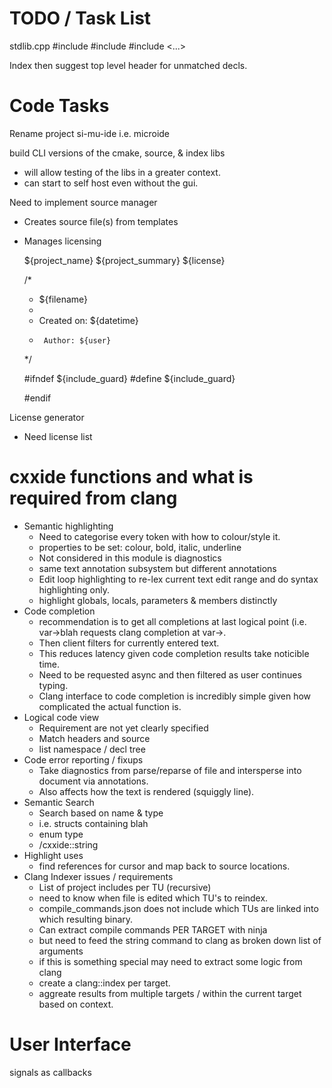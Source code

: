 TODO / Task List
================

stdlib.cpp
    #include <vector>
    #include <string>
    #include <...>

Index then suggest top level header for unmatched decls.

Code Tasks
=========
Rename project si-mu-ide i.e. microide

build CLI versions of the cmake, source, & index libs
 - will allow testing of the libs in a greater context.
 - can start to self host even without the gui.

Need to implement source manager
 * Creates source file(s) from templates
 * Manages licensing

    ${project_name} ${project_summary}
    ${license}
    
    /*
     * ${filename}
     *
     *  Created on: ${datetime}
     *      Author: ${user}
     */
    
    #ifndef ${include_guard}
    #define ${include_guard}
    
    #endif

License generator
 * Need license list

cxxide functions and what is required from clang
================================================

 * Semantic highlighting
    * Need to categorise every token with how to colour/style it.
    * properties to be set: colour, bold, italic, underline
    * Not considered in this module is diagnostics
    * same text annotation subsystem but different annotations
    * Edit loop highlighting to re-lex current text edit range and do syntax highlighting only.
    * highlight globals, locals, parameters & members distinctly
 * Code completion
    * recommendation is to get all completions at last logical point (i.e. var->blah requests clang completion at var->.
    * Then client filters for currently entered text.
    * This reduces latency given code completion results take noticible time.
    * Need to be requested async and then filtered as user continues typing.
    * Clang interface to code completion is incredibly simple given how complicated the actual function is.
 * Logical code view
    * Requirement are not yet clearly specified
    * Match headers and source
    * list namespace / decl tree
 * Code error reporting / fixups
    * Take diagnostics from parse/reparse of file and intersperse into document via annotations.
    * Also affects how the text is rendered (squiggly line).
 * Semantic Search
    * Search based on name & type
    * i.e. structs containing blah
    * enum type
    * /cxxide::string
 * Highlight uses
    * find references for cursor and map back to source locations.
 * Clang Indexer issues / requirements
    * List of project includes per TU (recursive)
    * need to know when file is edited which TU's to reindex.
    * compile_commands.json does not include which TUs are linked into which resulting binary.
    * Can extract compile commands PER TARGET with ninja
    * but need to feed the string command to clang as broken down list of arguments
    * if this is something special may need to extract some logic from clang
    * create a clang::index per target.
    * aggreate results from multiple targets / within the current target based on context.


User Interface
=============

signals as callbacks
